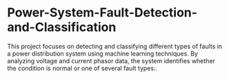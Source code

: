 # Power-System-Fault-Detection-and-Classification
This project focuses on detecting and classifying different types of faults in a power distribution system using machine learning techniques. By analyzing voltage and current phasor data, the system identifies whether the condition is normal or one of several fault types:.
